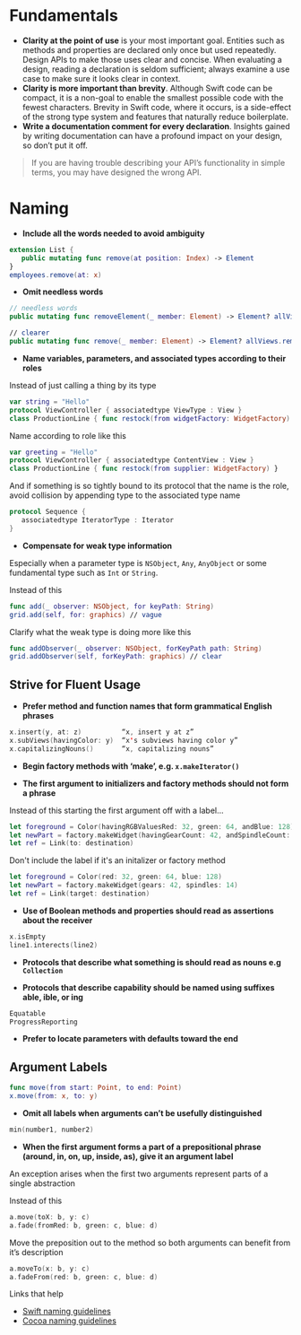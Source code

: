 # Fundamentals
* **Clarity at the point of use** is your most important goal. Entities such as methods and properties are declared only once but used repeatedly. Design APIs to make those uses clear and concise. When evaluating a design, reading a declaration is seldom sufficient; always examine a use case to make sure it looks clear in context.
* **Clarity is more important than brevity**. Although Swift code can be compact, it is a non-goal to enable the smallest possible code with the fewest characters. Brevity in Swift code, where it occurs, is a side-effect of the strong type system and features that naturally reduce boilerplate.
* **Write a documentation comment for every declaration**. Insights gained by writing documentation can have a profound impact on your design, so don’t put it off.

> If you are having trouble describing your API’s functionality in simple terms, you may have designed the wrong API.

# Naming

* **Include all the words needed to avoid ambiguity**

```swift
extension List { 
   public mutating func remove(at position: Index) -> Element 
} 
employees.remove(at: x)
```

* **Omit needless words**

```swift
// needless words
public mutating func removeElement(_ member: Element) -> Element? allViews.removeElement(cancelButton) 

// clearer
public mutating func remove(_ member: Element) -> Element? allViews.remove(cancelButton) 
```

* **Name variables, parameters, and associated types according to their roles**

Instead of just calling a thing by its type
```swift
var string = "Hello" 
protocol ViewController { associatedtype ViewType : View } 
class ProductionLine { func restock(from widgetFactory: WidgetFactory) }
```

Name according to role like this

```swift
var greeting = "Hello" 
protocol ViewController { associatedtype ContentView : View } 
class ProductionLine { func restock(from supplier: WidgetFactory) }
```
And if something is so tightly bound to its protocol that the name is the role, avoid collision by appending type to the associated type name

```swift
protocol Sequence { 
   associatedtype IteratorType : Iterator 
}
```

* **Compensate for weak type information**

Especially when a parameter type is `NSObject`, `Any`, `AnyObject` or some fundamental type such as `Int` or `String`.

Instead of this

```swift
func add(_ observer: NSObject, for keyPath: String)
grid.add(self, for: graphics) // vague
```

Clarify what the weak type is doing more like this

```swift
func addObserver(_ observer: NSObject, forKeyPath path: String)
grid.addObserver(self, forKeyPath: graphics) // clear
```

## Strive for Fluent Usage

* **Prefer method and function names that form grammatical English phrases** 

```swift
x.insert(y, at: z)          “x, insert y at z”
x.subViews(havingColor: y)  “x's subviews having color y”
x.capitalizingNouns()       “x, capitalizing nouns”
```

* **Begin factory methods with ‘make’, e.g. `x.makeIterator()`**

* **The first argument to initializers and factory methods should not form a phrase**

Instead of this starting the first argument off with a label...
```swift
let foreground = Color(havingRGBValuesRed: 32, green: 64, andBlue: 128)
let newPart = factory.makeWidget(havingGearCount: 42, andSpindleCount: 14)
let ref = Link(to: destination)
```

Don't include the label if it's an initalizer or factory method
```swift
let foreground = Color(red: 32, green: 64, blue: 128)
let newPart = factory.makeWidget(gears: 42, spindles: 14)
let ref = Link(target: destination)
```

* **Use of Boolean methods and properties should read as assertions about the receiver**
```swift
x.isEmpty
line1.interects(line2)
```

* **Protocols that describe what something is should read as nouns e.g `Collection`**

* **Protocols that describe capability should be named using suffixes able, ible, or ing**
```swift
Equatable
ProgressReporting
```

* **Prefer to locate parameters with defaults toward the end**

## Argument Labels

```swift
func move(from start: Point, to end: Point) 
x.move(from: x, to: y)
```

* **Omit all labels when arguments can’t be usefully distinguished**
```swift
min(number1, number2)
```

* **When the first argument forms a part of a prepositional phrase (around, in, on, up, inside, as), give it an argument label**

An exception arises when the first two arguments represent parts of a single abstraction

Instead of this
```swift
a.move(toX: b, y: c)
a.fade(fromRed: b, green: c, blue: d)
```

Move the preposition out to the method so both arguments can benefit from it’s description

```swift
a.moveTo(x: b, y: c)
a.fadeFrom(red: b, green: c, blue: d)
```

Links that help
* [Swift naming guidelines](https://swift.org/documentation/api-design-guidelines/)
* [Cocoa naming guidelines](https://developer.apple.com/library/archive/documentation/Cocoa/Conceptual/CodingGuidelines/Articles/NamingMethods.html)
